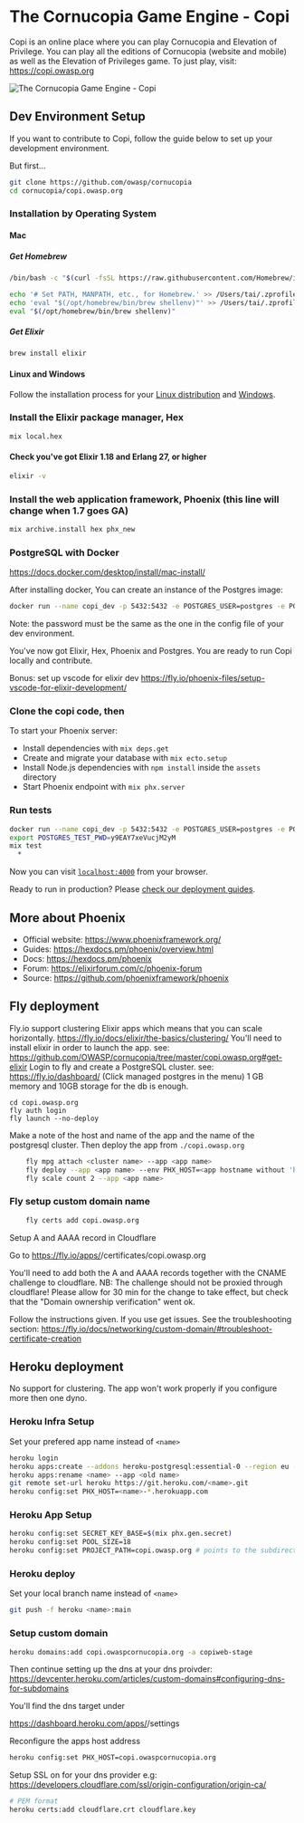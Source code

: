 # The Cornucopia Game Engine - Copi

Copi is an online place where you can play Cornucopia and Elevation of Privilege. You can play all the editions of Cornucopia (website and mobile) as well as the Elevation of Privileges game. To just play, visit: https://copi.owasp.org

![The Cornucopia Game Engine - Copi](copi.png)

## Dev Environment Setup

If you want to contribute to Copi, follow the guide below to set up your development environment.

But first...

```bash
git clone https://github.com/owasp/cornucopia
cd cornucopia/copi.owasp.org
```

### Installation by Operating System
#### Mac

##### Get Homebrew

```bash
/bin/bash -c "$(curl -fsSL https://raw.githubusercontent.com/Homebrew/install/HEAD/install.sh)"

echo '# Set PATH, MANPATH, etc., for Homebrew.' >> /Users/tai/.zprofile
echo 'eval "$(/opt/homebrew/bin/brew shellenv)"' >> /Users/tai/.zprofile
eval "$(/opt/homebrew/bin/brew shellenv)"
```

##### Get Elixir

```bash
brew install elixir
```

#### Linux and Windows
Follow the installation process for your [Linux distribution](https://elixir-lang.org/install.html#gnulinux) and [Windows](https://elixir-lang.org/install.html#windows).

### Install the Elixir package manager, Hex

```bash
mix local.hex
```

#### Check you've got Elixir 1.18 and Erlang 27, or higher

```bash
elixir -v
```

### Install the web application framework, Phoenix (this line will change when 1.7 goes GA)

```bash
mix archive.install hex phx_new
```

### PostgreSQL with Docker
https://docs.docker.com/desktop/install/mac-install/

After installing docker, You can create an instance of the Postgres image:

```bash
docker run --name copi_dev -p 5432:5432 -e POSTGRES_USER=postgres -e POSTGRES_PASSWORD=y9EAY7xeVucjM2yM -d postgres
```

Note: the password must be the same as the one in the config file of your dev environment.

You've now got Elixir, Hex, Phoenix and Postgres. You are ready to run Copi locally and contribute.

Bonus: set up vscode for elixir dev https://fly.io/phoenix-files/setup-vscode-for-elixir-development/

### Clone the copi code, then
To start your Phoenix server:

  * Install dependencies with `mix deps.get`
  * Create and migrate your database with `mix ecto.setup`
  * Install Node.js dependencies with `npm install` inside the `assets` directory
  * Start Phoenix endpoint with `mix phx.server`

### Run tests

```bash
docker run --name copi_dev -p 5432:5432 -e POSTGRES_USER=postgres -e POSTGRES_PASSWORD=y9EAY7xeVucjM2yM -d postgres
export POSTGRES_TEST_PWD=y9EAY7xeVucjM2yM
mix test
  *
```

Now you can visit [`localhost:4000`](http://localhost:4000) from your browser.

Ready to run in production? Please [check our deployment guides](https://hexdocs.pm/phoenix/deployment.html).

## More about Phoenix

  * Official website: https://www.phoenixframework.org/
  * Guides: https://hexdocs.pm/phoenix/overview.html
  * Docs: https://hexdocs.pm/phoenix
  * Forum: https://elixirforum.com/c/phoenix-forum
  * Source: https://github.com/phoenixframework/phoenix

## Fly deployment

Fly.io support clustering Elixir apps which means that you can scale horizontally. https://fly.io/docs/elixir/the-basics/clustering/
You'll need to install elixir in order to launch the app. see: https://github.com/OWASP/cornucopia/tree/master/copi.owasp.org#get-elixir
Login to fly and create a PostgreSQL cluster. see: https://fly.io/dashboard/ (Click managed postgres in the menu)
1 GB memory and 10GB storage for the db is enough.

    cd copi.owasp.org
    fly auth login
    fly launch --no-deploy

Make a note of the host and name of the app and the name of the postgresql cluster.
Then deploy the app from `./copi.owasp.org`

```bash
    fly mpg attach <cluster name> --app <app name>
    fly deploy --app <app name> --env PHX_HOST=<app hostname without 'https://'> --env DNS_CLUSTER_QUERY="<app name>.internal"
    fly scale count 2 --app <app name>
```

### Fly setup custom domain name

```bash
    fly certs add copi.owasp.org
```

Setup A and AAAA record in Cloudflare

Go to https://fly.io/apps/<app name>/certificates/copi.owasp.org

You'll need to add both the A and AAAA records together with the CNAME challenge to cloudflare.
NB: The challenge should not be proxied through cloudflare!
Please allow for 30 min for the change to take effect, but check that the "Domain ownership verification" went ok. 

Follow the instructions given.
If you use get issues. See the troubleshooting section: https://fly.io/docs/networking/custom-domain/#troubleshoot-certificate-creation

## Heroku deployment

No support for clustering. The app won't work properly if you configure more then one dyno.

### Heroku Infra Setup

Set your prefered app name instead of `<name>`

```bash
heroku login
heroku apps:create --addons heroku-postgresql:essential-0 --region eu -b https://github.com/negativetwelve/heroku-buildpack-subdir -s heroku-22
heroku apps:rename <name> --app <old name>
git remote set-url heroku https://git.heroku.com/<name>.git
heroku config:set PHX_HOST=<name>-*.herokuapp.com
```

### Heroku App Setup

```bash
heroku config:set SECRET_KEY_BASE=$(mix phx.gen.secret)
heroku config:set POOL_SIZE=18
heroku config:set PROJECT_PATH=copi.owasp.org # points to the subdirectory in
```

### Heroku deploy

Set your local branch name instead of `<name>`

```bash
git push -f heroku <name>:main
```
    
### Setup custom domain

```bash
heroku domains:add copi.owaspcornucopia.org -a copiweb-stage
```

Then continue setting up the dns at your dns proivder: https://devcenter.heroku.com/articles/custom-domains#configuring-dns-for-subdomains

You'll find the dns target under

https://dashboard.heroku.com/apps/<name>/settings

Reconfigure the apps host address

```bash
heroku config:set PHX_HOST=copi.owaspcornucopia.org
```

Setup SSL on for your dns provider e.g: https://developers.cloudflare.com/ssl/origin-configuration/origin-ca/

```bash
# PEM format
heroku certs:add cloudflare.crt cloudflare.key
```
